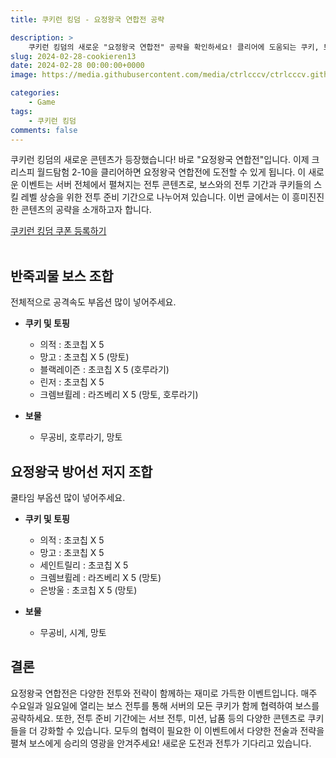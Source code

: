 ```yaml
---
title: 쿠키런 킹덤 - 요정왕국 연합전 공략

description: >  
    쿠키런 킹덤의 새로운 "요정왕국 연합전" 공략을 확인하세요! 클리어에 도움되는 쿠키, 토핑, 보물 정보와 함께, 보스 전투와 전략적인 전투 준비 기간을 즐겨보세요.
slug: 2024-02-28-cookieren13
date: 2024-02-28 00:00:00+0000
image: https://media.githubusercontent.com/media/ctrlcccv/ctrlcccv.github.io/master/assets/img/post/2024-02-28-cookieren13.webp

categories:
    - Game
tags:
    - 쿠키런 킹덤
comments: false
---
```

쿠키런 킹덤의 새로운 콘텐츠가 등장했습니다! 바로 "요정왕국 연합전"입니다. 이제 크리스피 월드탐험 2-10을 클리어하면 요정왕국 연합전에 도전할 수 있게 됩니다. 이 새로운 이벤트는 서버 전체에서 펼쳐지는 전투 콘텐츠로, 보스와의 전투 기간과 쿠키들의 스킬 레벨 상승을 위한 전투 준비 기간으로 나누어져 있습니다. 이번 글에서는 이 흥미진진한 콘텐츠의 공략을 소개하고자 합니다.

<div class="btn_wrap">
    <a href="https://www.sk2gacha.com/ckk/coupon/">쿠키런 킹덤 쿠폰 등록하기</a>
</div>

<br>

## 반죽괴물 보스 조합
전체적으로 공격속도 부옵션 많이 넣어주세요.

* **쿠키 및 토핑**  
  * 의적 : 초코칩 X 5   
  * 망고 : 초코칩 X 5 (망토)
  * 블랙레이즌 : 초코칩 X 5 (호루라기)
  * 린저 : 초코칩 X 5   
  * 크렘브륄레 : 라즈베리 X 5 (망토, 호루라기)

* **보물**  
  * 무공비, 호루라기, 망토  

<script async src="https://pagead2.googlesyndication.com/pagead/js/adsbygoogle.js?client=ca-pub-8535540836842352" crossorigin="anonymous"></script>
<ins class="adsbygoogle"
     style="display:block; text-align:center;"
     data-ad-layout="in-article"
     data-ad-format="fluid"
     data-ad-client="ca-pub-8535540836842352"
     data-ad-slot="2974559225"></ins>
<script>
     (adsbygoogle = window.adsbygoogle || []).push({});
</script>

## 요정왕국 방어선 저지 조합
쿨타임 부옵션 많이 넣어주세요.

* **쿠키 및 토핑**  
  * 의적 : 초코칩 X 5   
  * 망고 : 초코칩 X 5  
  * 세인트릴리 : 초코칩 X 5  
  * 크렘브륄레 : 라즈베리 X 5 (망토) 
  * 은방울 : 초코칩 X 5 (망토)

* **보물**  
  * 무공비, 시계, 망토  

## 결론
요정왕국 연합전은 다양한 전투와 전략이 함께하는 재미로 가득한 이벤트입니다. 매주 수요일과 일요일에 열리는 보스 전투를 통해 서버의 모든 쿠키가 함께 협력하여 보스를 공략하세요. 또한, 전투 준비 기간에는 서브 전투, 미션, 납품 등의 다양한 콘텐츠로 쿠키들을 더 강화할 수 있습니다. 모두의 협력이 필요한 이 이벤트에서 다양한 전술과 전략을 펼쳐 보스에게 승리의 영광을 안겨주세요! 새로운 도전과 전투가 기다리고 있습니다.  
